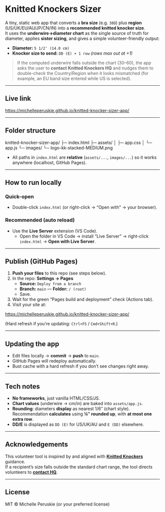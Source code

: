 # Knitted Knockers Sizer

A tiny, static web app that converts a **bra size** (e.g. `38D`) plus **region** (US/UK/EU/AU/JP/CN/IN) into a **recommended knitted knocker size**.  
It uses the **underwire→diameter chart** as the single source of truth for diameter, applies **sister sizing**, and gives a simple volunteer-friendly output:

- **Diameter:** `5 1/2″ (14.0 cm)`
- **Knocker size to send:** `DD (E) + 1 row` *(rows max out at +1)*

> If the computed underwire falls outside the chart (30–60), the app asks the user to **contact Knitted Knockers HQ** and nudges them to double-check the Country/Region when it looks mismatched (for example, an EU band size entered while US is selected).

---

## Live link
https://michelleperuskie.github.io/knitted-knocker-sizer-app/


---

## Folder structure

knitted-knocker-sizer-app/
├─ index.html
├─ assets/
│ ├─ app.css
│ └─ app.js
└─ images/
└─ logo-kk-stacked-MEDIUM.png


- All paths in `index.html` are **relative** (`assets/...`, `images/...`) so it works anywhere (localhost, GitHub Pages).

---

## How to run locally

### Quick-open
- Double-click `index.html` (or right-click → “Open with” → your browser).

### Recommended (auto reload)
- Use the **Live Server** extension (VS Code).
  - Open the folder in VS Code → install “Live Server” → right-click `index.html` → **Open with Live Server**.

---

## Publish (GitHub Pages)

1. **Push your files** to this repo (see steps below).
2. In the repo: **Settings → Pages**  
   - **Source:** `Deploy from a branch`  
   - **Branch:** `main` — **Folder:** `/ (root)`  
   - Save.
3. Wait for the green “Pages build and deployment” check (Actions tab).
4. Visit your site at:

https://michelleperuskie.github.io/knitted-knocker-sizer-app/

(Hard refresh if you’re updating: `Ctrl+F5` / `Cmd+Shift+R`.)

---

## Updating the app

- Edit files locally → **commit** → **push** to `main`.  
- GitHub Pages will redeploy automatically.  
- Bust cache with a hard refresh if you don’t see changes right away.

---

## Tech notes

- **No frameworks**, just vanilla HTML/CSS/JS.
- **Chart values** (underwire → cm/in) are baked into `assets/app.js`.
- **Rounding**: diameters **display** as nearest 1/6″ (chart style). Recommendation **calculates** using **¼″ rounded up**, with **at most one extra row**.
- **DD/E** is displayed as `DD (E)` for US/UK/AU and `E (DD)` elsewhere.

---

## Acknowledgements

This volunteer tool is inspired by and aligned with **[Knitted Knockers](https://www.knittedknockers.org/)** guidance.  
If a recipient’s size falls outside the standard chart range, the tool directs volunteers to **[contact HQ](https://www.knittedknockers.org/contact-us/)**.

---

## License

MIT © Michelle Peruskie (or your preferred license)
